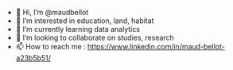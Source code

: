 - 👋 Hi, I’m @maudbellot
- 👀 I’m interested in education, land, habitat
- 🌱 I’m currently learning data analytics
- 💞️ I’m looking to collaborate on studies, research
- 📫 How to reach me : https://www.linkedin.com/in/maud-bellot-a23b5b51/

<!---
maudbellot/maudbellot is a ✨ special ✨ repository because its `README.md` (this file) appears on your GitHub profile.
You can click the Preview link to take a look at your changes.
--->
